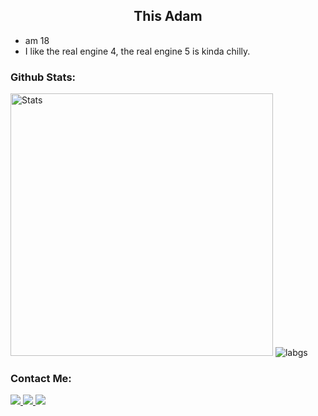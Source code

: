 <!--
About Me
-->
 <h2 align="center">
   This Adam 
 </h2>
  
 - am 18
 - I like the real engine 4, the real engine 5 is kinda chilly.

<!--
Github Stats
-->
<h3>
  Github Stats:
</h3>
<div align="left">
 <img width="420px" src="https://github-readme-stats.vercel.app/api?username=NotFakeAdam&count_private=true&show_icons=true&line_height=25&show_icons=true&theme=tokyonight" alt="Stats">
 <img src="https://github-readme-stats.vercel.app/api/top-langs/?username=NotFakeAdam&layout=compact&langs_count=8&card_width=350&show_icons=true&theme=tokyonight" alt="labgs">
</div>

<!--
Contact Me
-->
<h3>
  Contact Me:
</h3>
<div align="left">
 <a href="https://discord.com/users/223118041926336512">
  <img src="https://github.com/dmhendricks/signature-social-icons/blob/master/icons/round-flat-filled/40px/discord.png">
 </a>
 <a href="https://twitter.com/NotFakeAdam">
  <img src="https://github.com/dmhendricks/signature-social-icons/blob/master/icons/round-flat-filled/40px/twitter.png">
 </a>
 <a href="https://www.youtube.com/@NotAdam">
  <img src="https://github.com/dmhendricks/signature-social-icons/blob/master/icons/round-flat-filled/40px/youtube.png">
 </a>
</div>
